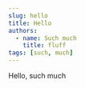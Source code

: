 ```yaml
---
slug: hello
title: Hello
authors:
  - name: Such much
    title: fluff
tags: [such, much]
---
```


Hello, such much 